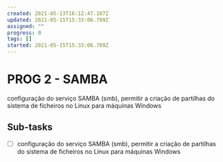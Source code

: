 ```yaml
---
created: 2021-05-13T16:12:47.107Z
updated: 2021-05-15T15:33:06.709Z
assigned: ""
progress: 0
tags: []
started: 2021-05-15T15:33:06.709Z
---
```


# PROG 2 - SAMBA

configuração do serviço SAMBA (smb), permitir a criação de partilhas do sistema de ficheiros no Linux para máquinas Windows

## Sub-tasks

- [ ] configuração do serviço SAMBA (smb), permitir a criação de partilhas do sistema de ficheiros no Linux para máquinas Windows
